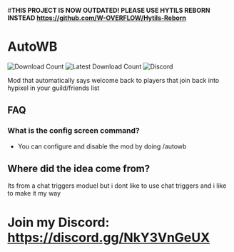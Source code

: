 #**THIS PROJECT IS NOW OUTDATED! PLEASE USE HYTILS REBORN INSTEAD https://github.com/W-OVERFLOW/Hytils-Reborn**

# AutoWB

![Download Count](https://img.shields.io/github/downloads/Maximusbarcz/AutoWB/total?color=08ff52&style=for-the-badge)
![Latest Download Count](https://img.shields.io/github/downloads-pre/Maximusbarcz/AutoWB/latest/total?color=08ff52&style=for-the-badge)
![Discord](https://img.shields.io/discord/947450226376048670?color=08ff52&label=Discord&style=for-the-badge)

Mod that automatically says welcome back to players that join back into hypixel in your guild/friends list

## FAQ

### What is the config screen command?
 - You can configure and disable the mod by doing /autowb
 
 ## Where did the idea come from?
 
 Its from a chat triggers moduel but i dont like to use chat triggers and i like to make it my way
 
 # Join my Discord: https://discord.gg/NkY3VnGeUX
